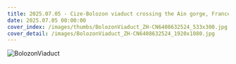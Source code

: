 ```yaml
---
title: 2025.07.05 - Cize-Bolozon viaduct crossing the Ain gorge, France (© Leonid Andronov/Getty Images)
date: 2025.07.05 00:00:00
cover_index: /images/thumbs/BolozonViaduct_ZH-CN6408632524_533x300.jpg
cover_detail: /images/BolozonViaduct_ZH-CN6408632524_1920x1080.jpg
---
```


![BolozonViaduct](/images/BolozonViaduct_ZH-CN6408632524_1920x1080.jpg)
